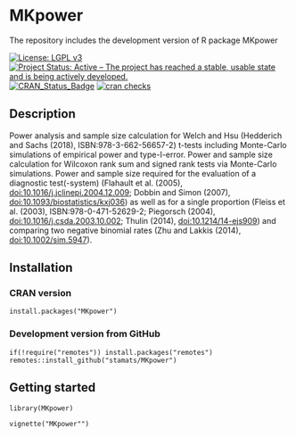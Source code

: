 # MKpower
The repository includes the development version of R package MKpower

[![License: LGPL v3](https://img.shields.io/badge/License-LGPL%20v3-blue.svg)](https://www.gnu.org/licenses/lgpl-3.0)
[![Project Status: Active – The project has reached a stable, usable state and is being actively developed.](https://www.repostatus.org/badges/latest/active.svg)](https://www.repostatus.org/#active)
[![CRAN_Status_Badge](http://www.r-pkg.org/badges/version/MKpower)](http://cran.r-project.org/package=MKpower)
[![cran checks](https://cranchecks.info/badges/summary/MKpower)](https://cran.r-project.org/web/checks/check_results_MKpower.html)

## Description
Power analysis and sample size calculation for Welch and Hsu 
(Hedderich and Sachs (2018), ISBN:978-3-662-56657-2) t-tests including 
Monte-Carlo simulations of empirical power and type-I-error. Power and sample 
size calculation for Wilcoxon rank sum and signed rank tests via Monte-Carlo 
simulations. Power and sample size required for the evaluation of a diagnostic 
test(-system) (Flahault et al. (2005), <doi:10.1016/j.jclinepi.2004.12.009>; 
Dobbin and Simon (2007), <doi:10.1093/biostatistics/kxj036>) as well as for a 
single proportion (Fleiss et al. (2003), ISBN:978-0-471-52629-2; Piegorsch (2004), 
<doi:10.1016/j.csda.2003.10.002>; Thulin (2014), <doi:10.1214/14-ejs909>) and 
comparing two negative binomial rates (Zhu and Lakkis (2014), <doi:10.1002/sim.5947>).

## Installation

### CRAN version

```{r, eval = FALSE}
install.packages("MKpower")
```


### Development version from GitHub

```{r, eval = FALSE}
if(!require("remotes")) install.packages("remotes")
remotes::install_github("stamats/MKpower")
```


## Getting started

```{r}
library(MKpower)
```

```{r}
vignette("MKpower"")
```
